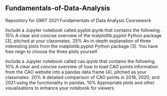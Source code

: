 ## Fundamentals-of-Data-Analysis
Repository for GMIT 2021 Fundamentals of Data Analysis Coursework

Include a Jupyter notebook called pyplot.ipynb that contains the following.
15% A clear and concise overview of the matplotlib.pyplot Python package [3],
pitched at your classmates.
25% An in-depth explanation of three interesting plots from the matplotlib.pyplot
Python package [3]. You have free reign to choose the three plots yourself.


Include a Jupyter notebook called cao.ipynb that contains the following.
10% A clear and concise overview of how to load CAO points information from the
CAO website into a pandas data frame [4], pitched as your classmates.
20% A detailed comparison of CAO points in 2019, 2020, and 2021 using the functionality in pandas.
10% Appropriate plots and other visualisations to enhance your notebook for viewers

